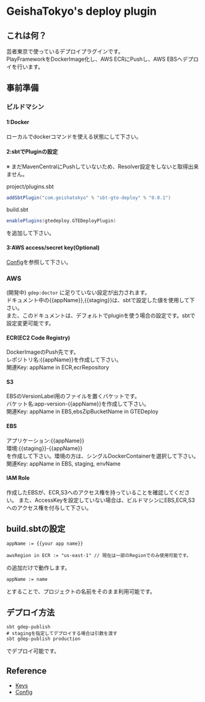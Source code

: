 # GeishaTokyo's deploy plugin

## これは何？

芸者東京で使っているデプロイプラグインです。<br />
PlayFrameworkをDockerImage化し、AWS ECRにPushし、AWS EBSへデプロイを行います。



## 事前準備

### ビルドマシン

#### 1:Docker

ローカルでdockerコマンドを使える状態にして下さい。

#### 2:sbtでPluginの設定

※ まだMavenCentralにPushしていないため、Resolver設定をしないと取得出来ません。

project/plugins.sbt
``` scala
addSbtPlugin("com.geishatokyo" % "sbt-gte-deploy" % "0.0.1")
```

build.sbt
```scala
enablePlugins(gtedeploy.GTEDeployPlugin)
```

を追加して下さい。

#### 3:AWS access/secret key(Optional)

[Config](Configure)を参照して下さい。

### AWS

(開発中)
```gdep:doctor``` に足りていない設定が出力されます。<br />
ドキュメント中の{{appName}},{{staging}}は、sbtで設定した値を使用して下さい。<br />
また、このドキュメントは、デフォルトでpluginを使う場合の設定です。sbtで設定変更可能です。

#### ECR(EC2 Code Registry)

DockerImageのPush先です。<br />
レポジトリ名:{{appName}}を作成して下さい。<br />
関連Key: appName in ECR,ecrRepository 

#### S3

EBSのVersionLabel用のファイルを置くバケットです。<br />
バケット名:app-version-{{appName}}を作成して下さい。<br />
関連Key: appName in EBS,ebsZipBucketName in GTEDeploy

#### EBS

アプリケーション:{{appName}}<br />
環境:{{staging}}-{{appName}}<br />
を作成して下さい。環境の方は、シングルDockerContainerを選択して下さい。<br />
関連Key: appName in EBS, staging, envName

#### IAM Role

作成したEBSが、ECR,S3へのアクセス権を持っていることを確認してください。
また、AccessKeyを設定していない場合は、ビルドマシンにEBS,ECR,S3へのアクセス権を付与して下さい。

## build.sbtの設定

```
appName := {{your app name}}

awsRegion in ECR := "us-east-1" // 現在は一部のRegionでのみ使用可能です。
```

の追加だけで動作します。

```
appName := name
```
とすることで、プロジェクトの名前をそのまま利用可能です。


## デプロイ方法

```
sbt gdep-publish
# stagingを指定してデプロイする場合は引数を渡す
sbt gdep-publish production
```
でデプロイ可能です。


## Reference

* [Keys](doc/Keys.md)
* [Config](doc/Config.md)
